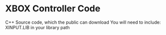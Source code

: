 # XBOX Controller Code
C++ Source code, which the public can download
You will need to include:
XINPUT.LIB
in your library path
